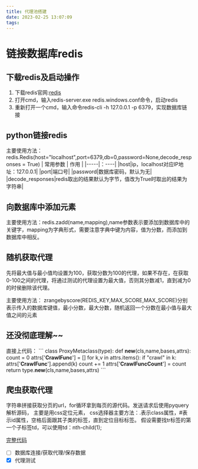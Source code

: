 ```yaml
---
title: 代理池搭建
date: 2023-02-25 13:07:09
tags:
---
```

# 链接数据库redis
## 下载redis及启动操作

1. 下载redis官网:[redis](https://www.redis.net.cn/)
2. 打开cmd，输入redis-server.exe redis.windows.conf命令，启动redis
3. 重新打开一个cmd，输入命令redis-cli -h 127.0.0.1 -p 6379，实现数据库链接

## python链接redis
主要使用方法：redis.Redis(host="localhost",port=6379,db=0,password=None,decode_responses = True)
| 常用参数 | 作用 |
|-----|：----|
|host|ip，localhost对应IP地址：127.0.0.1|
|port|端口号|
|password|数据库密码，默认为无|
|decode_responses|redis取出的结果默认为字节，值改为True时取出的结果为字符串|

## 向数据库中添加元素
主要使用方法：redis.zadd(name,mapping),name参数表示要添加到数据库中的关键字，mapping为字典形式，需要注意字典中键为内容，值为分数，而添加到数据库中相反。


## 随机获取代理

先将最大值与最小值均设置为100，获取分数为100的代理，如果不存在，在获取0-100之间的代理，将通过测试的代理设置为最大值，否则其分数减1，直到减为0的时侯删除该代理。

主要使用方法：
zrangebyscore(REDIS_KEY,MAX_SCORE,MAX_SCORE)分别表示传入的数据库键值，最小分数，最大分数，随机返回一个分数在最小值与最大值之间的元素


## 还没彻底理解~~
直接上代码：
\```
	class ProxyMetaclass(type):
    	def __new__(cls,name,bases,attrs):
        	count = 0
        	attrs['__CrawlFunc__'] = []
        	for k,v in attrs.items():
            	if "crawl" in k:
                	attrs['__CrawlFunc__'].append(k)
                	count += 1
        	attrs['__CrawlFuncCount__'] = count
        	return type.__new__(cls,name,bases,attrs)
\```

## 爬虫获取代理

字符串拼接获取分页的url，for循环拿到每页的源代码。发送请求后使用pyquery解析源码，
主要是用css定位元素，
css选择器主要方法：.表示class属性，#表示id属性，空格后面跟其子类的标签，直到定位目标标签。
假设需要找tr标签的第一个子标签td，可以使用td：nth-child(1);



[完整代码](C:\Users\20495\blog\source\_posts\python文件\getProxy.py)

- [ ] 数据库连接/获取代理/保存数据
- [x] 代理测试
